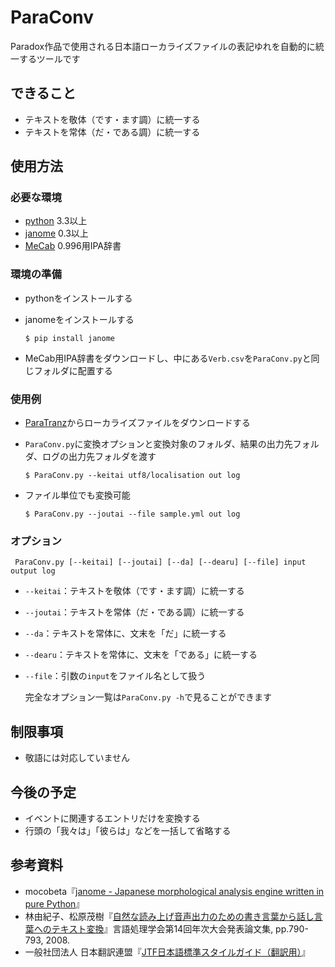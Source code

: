 # ParaConv
Paradox作品で使用される日本語ローカライズファイルの表記ゆれを自動的に統一するツールです

## できること

- テキストを敬体（です・ます調）に統一する
- テキストを常体（だ・である調）に統一する

## 使用方法

### 必要な環境

 - [python](https://www.python.org) 3.3以上
 - [janome](https://mocobeta.github.io/janome/) 0.3以上
 - [MeCab](http://taku910.github.io/mecab/) 0.996用IPA辞書

### 環境の準備

 - pythonをインストールする
 - janomeをインストールする

     `$ pip install janome`

 - MeCab用IPA辞書をダウンロードし、中にある`Verb.csv`を`ParaConv.py`と同じフォルダに配置する

### 使用例

 - [ParaTranz](https://paratranz.cn/projects)からローカライズファイルをダウンロードする
 - `ParaConv.py`に変換オプションと変換対象のフォルダ、結果の出力先フォルダ、ログの出力先フォルダを渡す

     `$ ParaConv.py --keitai utf8/localisation out log`

 - ファイル単位でも変換可能

     `$ ParaConv.py --joutai --file sample.yml out log`

### オプション

     ParaConv.py [--keitai] [--joutai] [--da] [--dearu] [--file] input output log

 - `--keitai`：テキストを敬体（です・ます調）に統一する
 - `--joutai`：テキストを常体（だ・である調）に統一する
 - `--da`：テキストを常体に、文末を「だ」に統一する
 - `--dearu`：テキストを常体に、文末を「である」に統一する
 - `--file`：引数の`input`をファイル名として扱う

    完全なオプション一覧は`ParaConv.py -h`で見ることができます

## 制限事項

 - 敬語には対応していません

## 今後の予定

 - イベントに関連するエントリだけを変換する
 - 行頭の「我々は」「彼らは」などを一括して省略する

## 参考資料

 - mocobeta『[janome - Japanese morphological analysis engine written in pure Python](https://github.com/mocobeta/janome)』
 - 林由紀子、松原茂樹『[自然な読み上げ音声出力のための書き言葉から話し言葉へのテキスト変換](http://slp.itc.nagoya-u.ac.jp/web/papers/2007/hayashi_SLP66.pdf)』言語処理学会第14回年次大会発表論文集, pp.790-793, 2008.
 - 一般社団法人 日本翻訳連盟『[JTF日本語標準スタイルガイド（翻訳用）](https://www.jtf.jp/jp/style_guide/pdf/jtf_style_guide.pdf)』
